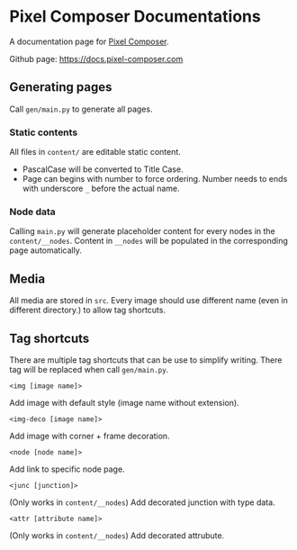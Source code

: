 # Pixel Composer Documentations

A documentation page for [Pixel Composer](https://github.com/Ttanasart-pt/Pixel-Composer).

Github page: https://docs.pixel-composer.com

## Generating pages

Call `gen/main.py` to generate all pages.

### Static contents

All files in `content/` are editable static content.

- PascalCase will be converted to  Title Case. 
- Page can begins with number to force ordering. Number needs to ends with underscore `_` before the actual name.

### Node data

Calling `main.py` will generate placeholder content for every nodes in the `content/__nodes`. Content in `__nodes` will be populated in the corresponding page automatically.

## Media

All media are stored in `src`. Every image should use different name (even in different directory.) to allow tag shortcuts.

## Tag shortcuts

There are multiple tag shortcuts that can be use to simplify writing. There tag will be replaced when call `gen/main.py`.

`<img [image name]>`

Add image with default style (image name without extension).

`<img-deco [image name]>`

Add image with corner + frame decoration.

`<node [node name]>`

Add link to specific node page.

`<junc [junction]>`

(Only works in `content/__nodes`) Add decorated junction with type data.

`<attr [attribute name]>`

(Only works in `content/__nodes`) Add decorated attrubute.